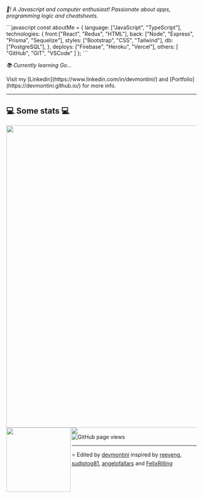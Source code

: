 <p><em>👋! A Javascript and computer enthusiast! Passionate about apps, programming logic and cheatsheets.</em></p>
```javascript
const aboutMe = {
   language: ["JavaScript", "TypeScript"],
   technologies: {
      front:["React", "Redux", "HTML"],
      back: ["Node", "Express", "Prisma", "Sequelize"],
      styles: ["Bootstrap", "CSS", "Tailwind"],
      db: ["PostgreSQL"],
   },
   deploys: ["Firebase", "Heroku", "Vercel"],
   others: [ "GitHub", "GIT", "VSCode" ]
};
```
<p><em>📚 Currently learning Go... </em></p>
Visit my [Linkedin](https://www.linkedin.com/in/devmontini/) and [Portfolio](https://devmontini.github.io/) for more info.

---

<h2>💻 Some stats 💻</h2>
<a href="https://github.com/ryo-ma/github-profile-trophy">
  <img width=800 src="https://github-profile-trophy.vercel.app/?username=devmontini&column=8&theme=onedark&no-frame=true"/>
</a>
<div>
  <img height="170" align="left" src="https://github-readme-stats.vercel.app/api?username=devmontini&show_icons=true&title_color=fff&icon_color=79ff97&text_color=9f9f9f&bg_color=151515" />
  <img src="https://github-readme-stats.vercel.app/api/top-langs/?username=devmontini&layout=compact&theme=onedark&hide_border=true&title_color=a9b665&icon_color=e3a84e&text_color=dfbf8e&bg_color=282828&custom_title=My&nbsp;Language&nbsp;Stats" />
</div>
<img src="https://komarev.com/ghpvc/?username=devmontini&color=45707a&style=flat-square" alt="GitHub page views">

---

⭐️ Edited by [devmontini](https://github.com/devmontini) inspired by [reeveng](https://github.com/reeveng), [sudiptog81](https://github.com/sudiptog81), [angelofallars](https://github.com/angelofallars) and [FelixRilling](https://github.com/FelixRilling)
